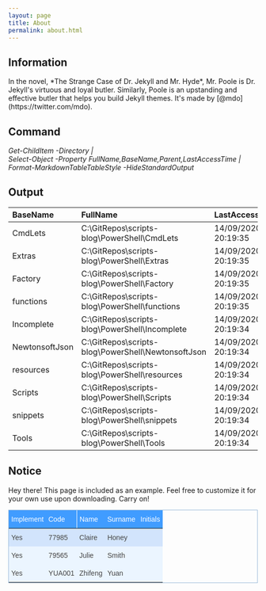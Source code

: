 ```yaml
---
layout: page
title: About
permalink: about.html
---
```


## Information

<p class="lead">In the novel, *The Strange Case of Dr. Jekyll and Mr. Hyde*, Mr. Poole is Dr. Jekyll's virtuous and loyal butler. Similarly, Poole is an upstanding and effective butler that helps you build Jekyll themes. It's made by [@mdo](https://twitter.com/mdo).</p>

## Command

*Get-ChildItem -Directory \|*<br>
*Select-Object -Property FullName,BaseName,Parent,LastAccessTime \|*<br>
*Format-MarkdownTableTableStyle -HideStandardOutput*<br>

## Output

|BaseName|FullName|LastAccessTime|Parent|
|:--|:--|:--|:--|
|CmdLets|C:\\GitRepos\\scripts-blog\\PowerShell\\CmdLets|14/09/2020 20:19:35|C:\\GitRepos\\scripts-blog\\PowerShell|
|Extras|C:\\GitRepos\\scripts-blog\\PowerShell\\Extras|14/09/2020 20:19:35|C:\\GitRepos\\scripts-blog\\PowerShell|
|Factory|C:\\GitRepos\\scripts-blog\\PowerShell\\Factory|14/09/2020 20:19:35|C:\\GitRepos\\scripts-blog\\PowerShell|
|functions|C:\\GitRepos\\scripts-blog\\PowerShell\\functions|14/09/2020 20:19:35|C:\\GitRepos\\scripts-blog\\PowerShell|
|Incomplete|C:\\GitRepos\\scripts-blog\\PowerShell\\Incomplete|14/09/2020 20:19:34|C:\\GitRepos\\scripts-blog\\PowerShell|
|NewtonsoftJson|C:\\GitRepos\\scripts-blog\\PowerShell\\NewtonsoftJson|14/09/2020 20:19:34|C:\\GitRepos\\scripts-blog\\PowerShell|
|resources|C:\\GitRepos\\scripts-blog\\PowerShell\\resources|14/09/2020 20:19:34|C:\\GitRepos\\scripts-blog\\PowerShell|
|Scripts|C:\\GitRepos\\scripts-blog\\PowerShell\\Scripts|14/09/2020 20:19:34|C:\\GitRepos\\scripts-blog\\PowerShell|
|snippets|C:\\GitRepos\\scripts-blog\\PowerShell\\snippets|14/09/2020 20:19:34|C:\\GitRepos\\scripts-blog\\PowerShell|
|Tools|C:\\GitRepos\\scripts-blog\\PowerShell\\Tools|14/09/2020 20:19:34|C:\\GitRepos\\scripts-blog\\PowerShell|

## Notice
<p class="message">
  Hey there! This page is included as an example. Feel free to customize it for your own use upon downloading. Carry on!
</p>

<style type="text/css">
.tg  {border-collapse:collapse;border-color:#9ABAD9;border-spacing:0;border-style:solid;border-width:1px;
  margin:0px auto;}
.tg td{background-color:#EBF5FF;border-color:#9ABAD9;border-style:solid;border-width:0px;color:#444;
  font-family:Arial, sans-serif;font-size:14px;overflow:hidden;padding:10px 5px;word-break:normal;}
.tg th{background-color:#409cff;border-color:#9ABAD9;border-style:solid;border-width:0px;color:#fff;
  font-family:Arial, sans-serif;font-size:14px;font-weight:normal;overflow:hidden;padding:10px 5px;word-break:normal;}
.tg .tg-ul38{position:-webkit-sticky;position:sticky;text-align:left;top:-1px;vertical-align:top;will-change:transform}
.tg .tg-hmp3{background-color:#D2E4FC;text-align:left;vertical-align:top}
.tg .tg-0lax{text-align:left;vertical-align:top}
.tg-sort-header::-moz-selection{background:0 0}
.tg-sort-header::selection{background:0 0}.tg-sort-header{cursor:pointer}
.tg-sort-header:after{content:'';float:right;margin-top:7px;border-width:0 5px 5px;border-style:solid;
  border-color:#404040 transparent;visibility:hidden}
.tg-sort-header:hover:after{visibility:visible}
.tg-sort-asc:after,.tg-sort-asc:hover:after,.tg-sort-desc:after{visibility:visible;opacity:.4}
.tg-sort-desc:after{border-bottom:none;border-width:5px 5px 0}@media screen and (max-width: 767px) {.tg {width: auto !important;}.tg col {width: auto !important;}.tg-wrap {overflow-x: auto;-webkit-overflow-scrolling: touch;margin: auto 0px;}}</style>
<div class="tg-wrap"><table id="tg-vANZ1" class="tg">
<thead>
  <tr>
    <th class="tg-ul38">Implement</th>
    <th class="tg-ul38">Code</th>
    <th class="tg-ul38">Name</th>
    <th class="tg-ul38">Surname</th>
    <th class="tg-ul38">Initials</th>
  </tr>
</thead>
<tbody>
  <tr>
    <td class="tg-hmp3">Yes</td>
    <td class="tg-hmp3">77985</td>
    <td class="tg-hmp3">Claire</td>
    <td class="tg-hmp3">Honey</td>
    <td class="tg-hmp3"></td>
  </tr>
  <tr>
    <td class="tg-0lax">Yes</td>
    <td class="tg-0lax">79565</td>
    <td class="tg-0lax">Julie</td>
    <td class="tg-0lax">Smith</td>
    <td class="tg-0lax"></td>
  </tr>
  <tr>
    <td class="tg-0lax">Yes</td>
    <td class="tg-0lax">YUA001</td>
    <td class="tg-0lax">Zhifeng</td>
    <td class="tg-0lax">Yuan</td>
    <td class="tg-0lax"></td>
  </tr>
</tbody>
</table></div>
<script charset="utf-8">var TGSort=window.TGSort||function(n){"use strict";function r(n){return n?n.length:0}function t(n,t,e,o=0){for(e=r(n);o<e;++o)t(n[o],o)}function e(n){return n.split("").reverse().join("")}function o(n){var e=n[0];return t(n,function(n){for(;!n.startsWith(e);)e=e.substring(0,r(e)-1)}),r(e)}function u(n,r,e=[]){return t(n,function(n){r(n)&&e.push(n)}),e}var a=parseFloat;function i(n,r){return function(t){var e="";return t.replace(n,function(n,t,o){return e=t.replace(r,"")+"."+(o||"").substring(1)}),a(e)}}var s=i(/^(?:\s*)([+-]?(?:\d+)(?:,\d{3})*)(\.\d*)?$/g,/,/g),c=i(/^(?:\s*)([+-]?(?:\d+)(?:\.\d{3})*)(,\d*)?$/g,/\./g);function f(n){var t=a(n);return!isNaN(t)&&r(""+t)+1>=r(n)?t:NaN}function d(n){var e=[],o=n;return t([f,s,c],function(u){var a=[],i=[];t(n,function(n,r){r=u(n),a.push(r),r||i.push(n)}),r(i)<r(o)&&(o=i,e=a)}),r(u(o,function(n){return n==o[0]}))==r(o)?e:[]}function v(n){if("TABLE"==n.nodeName){for(var a=function(r){var e,o,u=[],a=[];return function n(r,e){e(r),t(r.childNodes,function(r){n(r,e)})}(n,function(n){"TR"==(o=n.nodeName)?(e=[],u.push(e),a.push(n)):"TD"!=o&&"TH"!=o||e.push(n)}),[u,a]}(),i=a[0],s=a[1],c=r(i),f=c>1&&r(i[0])<r(i[1])?1:0,v=f+1,p=i[f],h=r(p),l=[],g=[],N=[],m=v;m<c;++m){for(var T=0;T<h;++T){r(g)<h&&g.push([]);var C=i[m][T],L=C.textContent||C.innerText||"";g[T].push(L.trim())}N.push(m-v)}t(p,function(n,t){l[t]=0;var a=n.classList;a.add("tg-sort-header"),n.addEventListener("click",function(){var n=l[t];!function(){for(var n=0;n<h;++n){var r=p[n].classList;r.remove("tg-sort-asc"),r.remove("tg-sort-desc"),l[n]=0}}(),(n=1==n?-1:+!n)&&a.add(n>0?"tg-sort-asc":"tg-sort-desc"),l[t]=n;var i,f=g[t],m=function(r,t){return n*f[r].localeCompare(f[t])||n*(r-t)},T=function(n){var t=d(n);if(!r(t)){var u=o(n),a=o(n.map(e));t=d(n.map(function(n){return n.substring(u,r(n)-a)}))}return t}(f);(r(T)||r(T=r(u(i=f.map(Date.parse),isNaN))?[]:i))&&(m=function(r,t){var e=T[r],o=T[t],u=isNaN(e),a=isNaN(o);return u&&a?0:u?-n:a?n:e>o?n:e<o?-n:n*(r-t)});var C,L=N.slice();L.sort(m);for(var E=v;E<c;++E)(C=s[E].parentNode).removeChild(s[E]);for(E=v;E<c;++E)C.appendChild(s[v+L[E-v]])})})}}n.addEventListener("DOMContentLoaded",function(){for(var t=n.getElementsByClassName("tg"),e=0;e<r(t);++e)try{v(t[e])}catch(n){}})}(document)</script>
